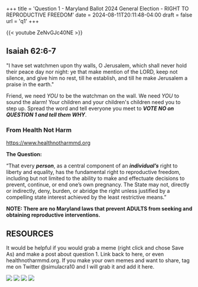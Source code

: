 +++
title = 'Question 1 - Maryland Ballot 2024 General Election - RIGHT TO REPRODUCTIVE FREEDOM'
date = 2024-08-11T20:11:48-04:00
draft = false
url = 'q1'
+++

{{< youtube ZeNvGJc40NE >}}



## Isaiah 62:6-7 

"I have set watchmen upon thy walls, O Jerusalem, which shall never hold their peace day nor night: ye that make mention of the LORD, keep not silence, and give him no rest, till he establish, and till he make Jerusalem a praise in the earth."

Friend, we need _YOU_ to be the watchman on the wall. We need _YOU_ to sound the alarm! Your children and your children's children need you to step up. Spread the word and tell everyone you meet to _**VOTE NO on QUESTION 1 and tell them WHY**_.


### From Health Not Harm 

https://www.healthnotharmmd.org

**The Question:**

“That every _**person**_, as a central component of an _**individual’s**_ right to liberty and equality, has the fundamental right to reproductive freedom, including but not limited to the ability to make and effectuate decisions to prevent, continue, or end one’s own pregnancy. The State may not, directly or indirectly, deny, burden, or abridge the right unless justified by a compelling state interest achieved by the least restrictive means.”



**NOTE: There are no Maryland laws that prevent ADULTS from seeking and obtaining reproductive interventions.**

## RESOURCES

It would be helpful if you would grab a meme (right click and chose Save As) and make a post about question 1. Link back to here, or even healthnotharmmd.org. If you make your own memes and want to share, tag me on Twitter @simulacra10 and I will grab it and add it here. 

![](https://res.cloudinary.com/dafjqauwb/image/upload/v1723763344/question-1/ig-cards/Boy_drinking_smoking_meme_kreffo.png)
![](https://res.cloudinary.com/dafjqauwb/image/upload/v1723763344/question-1/ig-cards/Girl_drinking_smoking_meme_cm4rwk.png)
![](https://res.cloudinary.com/dafjqauwb/image/upload/v1723511731/question-1/ig-cards/VOTE_NO_1080x1080_Blue_gcilhv.png)
![](https://res.cloudinary.com/dafjqauwb/image/upload/v1723511728/question-1/ig-cards/HANDS_OFF_fcamox.png)

